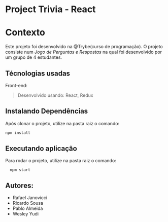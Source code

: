 # Project Trivia - React

# Contexto
Este projeto foi desenvolvido na @Trybe(curso de programação). O projeto consiste num *Jogo de Perguntas e Respostas* na qual foi desenvolvido por um grupo de 4 estudantes.

## Técnologias usadas

Front-end:
> Desenvolvido usando: React, Redux

## Instalando Dependências

Após clonar o projeto, utilize na pasta raiz o comando:
```bash
npm install
``` 
## Executando aplicação

Para rodar o projeto, utilize na pasta raiz o comando:

  ```
    npm start
  ```

## Autores:

* Rafael Janovicci 
* Ricardo Sousa
* Pablo Almeida
* Wesley Yudi
